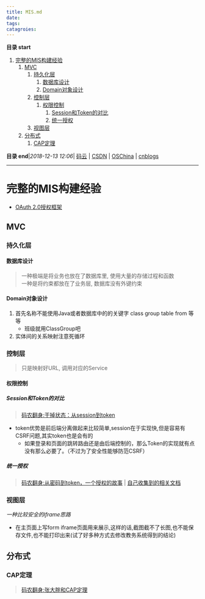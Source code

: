 ```yaml
---
title: MIS.md
date: 
tags: 
catagroies: 
---
```


**目录 start**
 
1. [完整的MIS构建经验](#完整的mis构建经验)
    1. [MVC](#mvc)
        1. [持久化层](#持久化层)
            1. [数据库设计](#数据库设计)
            1. [Domain对象设计](#domain对象设计)
        1. [控制层](#控制层)
            1. [权限控制](#权限控制)
                1. [Session和Token的对比](#session和token的对比)
                1. [统一授权](#统一授权)
        1. [视图层](#视图层)
    1. [分布式](#分布式)
        1. [CAP定理](#cap定理)

**目录 end**|_2018-12-13 12:06_| [码云](https://gitee.com/gin9) | [CSDN](http://blog.csdn.net/kcp606) | [OSChina](https://my.oschina.net/kcp1104) | [cnblogs](http://www.cnblogs.com/kuangcp)
****************************************
# 完整的MIS构建经验

- [OAuth 2.0授权框架](https://github.com/jeansfish/RFC6749.zh-cn/blob/master/index.md)


## MVC
### 持久化层
#### 数据库设计
> 一种极端是将业务也放在了数据库里, 使用大量的存储过程和函数  
> 一种是将约束都放在了业务层, 数据库没有外键约束

#### Domain对象设计
1. 首先名称不能使用Java或者数据库中的的关键字 class group table from 等等
    - 班级就用ClassGroup吧
1. 实体间的关系映射注意死循环

### 控制层
> 只是映射好URL, 调用对应的Service

#### 权限控制

##### Session和Token的对比
> [码农翻身:干掉状态：从session到token ](https://mp.weixin.qq.com/s?__biz=MzAxOTc0NzExNg==&mid=2665513566&idx=1&sn=a2688cadbe9c8042ff1abbdf04a8bd5e&chksm=80d67a1db7a1f30b28b93ed2ab29edfbf982b780433e4bfd178e3cc52cb1f9100cc8f923db4f&scene=21#wechat_redirect)

- token优势是前后端分离做起来比较简单,session在于实现快,但是容易有CSRF问题,其实token也是会有的
    - 如果登录和页面的跳转路由还是由后端控制的，那么Token的实现就有点没有那么必要了。（不过为了安全性能够防范CSRF）

##### 统一授权
> [码农翻身:从密码到token，一个授权的故事](https://mp.weixin.qq.com/s?__biz=MzAxOTc0NzExNg==&mid=2665513744&idx=1&sn=93d0db97cfd67422bcd21c8afd00f495&chksm=80d67b53b7a1f24537fdc7c10eb2783357c1f8c65ad55601a722216d2293ae3fb7b1c16e5449&scene=21#wechat_redirect) | [自己收集到的相关文档](/API_DOC.md#登录授权)

### 视图层

*一种比较安全的iframe思路*
- 在主页面上写form iframe页面用来展示,这样的话,截图截不了长图,也不能保存文件,也不能打印出来(试了好多种方式去修改教务系统得到的结论)

## 分布式
### CAP定理
> [码农翻身:张大胖和CAP定理](https://mp.weixin.qq.com/s?__biz=MzAxOTc0NzExNg==&mid=2665513560&idx=1&sn=ba861726537c57bd34253cbce010b5fe&chksm=80d67a1bb7a1f30df37905ce979504aa132dcaef59075577ff52f45f057734825a59f6de75c9&scene=21#wechat_redirect)
